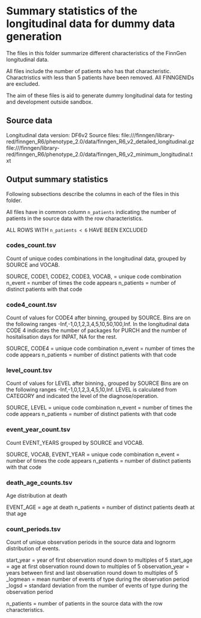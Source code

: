 # Summary statistics of the longitudinal data for dummy data generation

The files in this folder summarize different characteristics of the FinnGen longitudinal data. 

All files include the number of patients who has that characteristic. Charactristics with less than 5 patients have been removed. All FINNGENIDs are excluded. 

The aim of these files is aid to generate dummy longitudinal data for testing and development outside sandbox. 

## Source data  
Longitudinal data version: DF6v2
Source files: 
file:///finngen/library-red/finngen_R6/phenotype_2.0/data/finngen_R6_v2_detailed_longitudinal.gz
file:///finngen/library-red/finngen_R6/phenotype_2.0/data/finngen_R6_v2_minimum_longitudinal.txt



## Output summary statistics 

Following subsections describe the columns in each of the files in this folder. 

All files have in common column `n_patients` indicating the number of patients in the source data with the row characteristics. 

ALL ROWS WITH `n_patients < 6` HAVE BEEN EXCLUDED

### codes_count.tsv
Count of unique codes combinations in the longitudinal data, grouped by SOURCE and VOCAB. 

SOURCE, CODE1, CODE2, CODE3, VOCAB, = unique code combination 
n_event = number of times the code appears 
n_patients = number of  distinct patients with that code


### code4_count.tsv
Count of values for CODE4 after binning, grouped by SOURCE. 
Bins are on the following ranges -Inf,-1,0,1,2,3,4,5,10,50,100,Inf. 
In the longitudinal data CODE 4 indicates the number of packages for PURCH and the number of hositalisation days for INPAT, NA for the rest. 

SOURCE, CODE4 = unique code combination 
n_event = number of times the code appears 
n_patients = number of distinct patients with that code


### level_count.tsv
Count of values for LEVEL after binning., grouped by SOURCE 
Bins are on the following ranges -Inf,-1,0,1,2,3,4,5,10,Inf. 
LEVEL is calculated from CATEGORY and indicated the level of the diagnose/operation. 

SOURCE, LEVEL = unique code combination 
n_event = number of times the code appears 
n_patients = number of distinct patients with that code


### event_year_count.tsv
Count EVENT_YEARS grouped by SOURCE and VOCAB. 

SOURCE, VOCAB, EVENT_YEAR = unique code combination 
n_event = number of times the code appears 
n_patients = number of distinct patients with that code


### death_age_counts.tsv
Age distribution at death  

EVENT_AGE = age at death
n_patients = number of distinct patients death at that age


### count_periods.tsv
Count of unique observation periods in the source data and lognorm distribution of events. 

start_year = year of first observation round down to multiples of 5
start_age  = age at first observation round down to multiples of 5
observation_year  = years between first and last observation round down to multiples of 5
<SOURCE>_logmean = mean number of events of type <SOURCE> during the observation period 
<SOURCE>_logsd = standard deviation from the  number of events of type <SOURCE> during the observation period

n_patients = number of patients in the source data with the row characteristics. 

